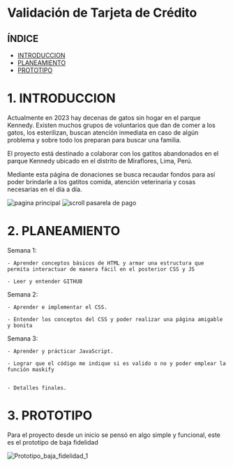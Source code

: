 # Validación de Tarjeta de Crédito


## ÍNDICE

- [INTRODUCCION](#introduccion)
- [PLANEAMIENTO](#PLANEAMIENTO)
- [PROTOTIPO](#nombre-de-la-sección-3)


# 1. INTRODUCCION
Actualmente en 2023 hay decenas de gatos sin hogar en el parque Kennedy. Existen muchos grupos de voluntarios que dan de comer a los gatos, los esterilizan, buscan atención inmediata en caso de algún problema y sobre todo los preparan para buscar una familia. 

El proyecto está destinado a colaborar con los gatitos abandonados en el parque Kennedy ubicado en el distrito de Miraflores, Lima, Perú.

Mediante esta página de donaciones se busca recaudar fondos para así poder brindarle a los gatitos comida, atención veterinaria y cosas necesarias en el día a día.

![pagina principal](https://user-images.githubusercontent.com/40776002/229826529-ee5068c6-3836-47ed-9aff-c0fca1265f43.PNG)
![scroll pasarela de pago](https://user-images.githubusercontent.com/40776002/229826609-6daa68f0-91b9-4287-98ce-7b8838b6ba2e.PNG)



# 2. PLANEAMIENTO

  Semana 1:

    - Aprender conceptos básicos de HTML y armar una estructura que permita interactuar de manera fácil en el posterior CSS y JS

    - Leer y entender GITHUB


Semana 2:

    - Aprender e implementar el CSS.  

    - Entender los conceptos del CSS y poder realizar una página amigable y bonita


Semana 3:

    - Aprender y prácticar JavaScript.

    - Lograr que el código me indique si es valido o no y poder emplear la función maskify 


    - Detalles finales.



# 3. PROTOTIPO

Para el proyecto desde un inicio se pensó en algo simple y funcional, este es el prototipo de baja fidelidad 

![Prototipo_baja_fidelidad_1](https://user-images.githubusercontent.com/40776002/229824135-a536dd6a-360f-4618-906b-ab2b9e34b179.jpg)








